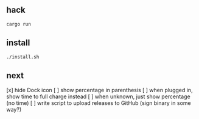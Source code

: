 ## hack

```
cargo run
```

## install

```
./install.sh
```

## next

[x] hide Dock icon
[ ] show percentage in parenthesis
[ ] when plugged in, show time to full charge instead
[ ] when unknown, just show percentage (no time)
[ ] write script to upload releases to GitHub (sign binary in some way?)
